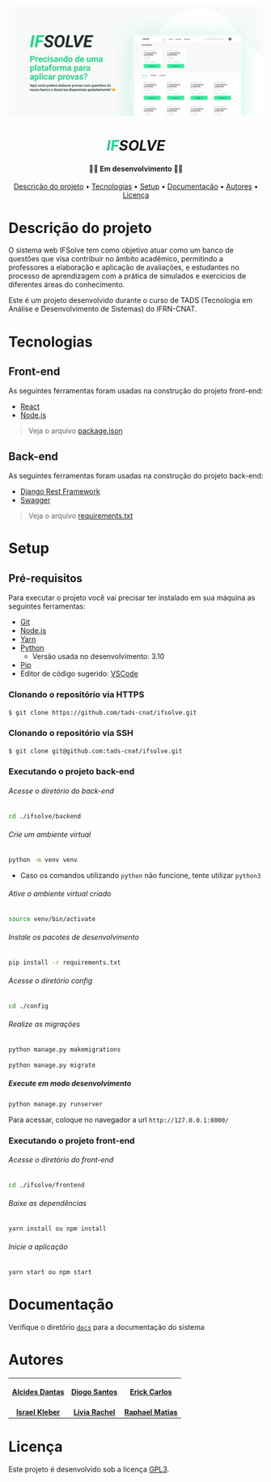 ![banner](./banner.jpeg) 
<h1 align="center" style="font-style: italic; font-weight:bold;"><b style="color: #26D189;">IF</b>SOLVE</h4>
<h4 align="center"> 👨‍💻 Em desenvolvimento 👩‍💻 </h4>
<p align="center">
 <a href="#descrição-do-projeto">Descrição do projeto</a> •
 <a href="#tecnologias">Tecnologias</a> • 
 <a href="#setup">Setup</a> • 
 <a href="#documentação">Documentação</a> •
 <a href="#autores">Autores</a> •
 <a href="#licença">Licença</a> 
</p>

# Descrição do projeto
O sistema web IFSolve tem como objetivo atuar como um banco de questões que visa contribuir no âmbito acadêmico, permitindo a professores a elaboração e aplicação de avaliações, e estudantes no processo de aprendizagem com a prática de simulados e exercícios de diferentes áreas do conhecimento.

Este é um projeto desenvolvido durante o curso de TADS (Tecnologia em Análise e Desenvolvimento de Sistemas) do IFRN-CNAT.

# Tecnologias
## Front-end
As seguintes ferramentas foram usadas na construção do projeto front-end:
- [React](https://pt-br.reactjs.org/)
- [Node.js](https://nodejs.org/en/)
> Veja o arquivo [package.json](./frontend/package.json)

## Back-end
As seguintes ferramentas foram usadas na construção do projeto back-end:
- [Django Rest Framework](https://www.django-rest-framework.org/)
- [Swagger](https://swagger.io/)
> Veja o arquivo [requirements.txt](./backend/requirements.txt)

# Setup
## Pré-requisitos

Para executar o projeto você vai precisar ter instalado em sua máquina as seguintes ferramentas:
- [Git](https://git-scm.com)
- [Node.js](https://nodejs.org/en/)
- [Yarn](https://yarnpkg.com/) 
- [Python](https://www.python.org/) 
  - Versão usada no desenvolvimento: 3.10
- [Pip](https://pypi.org/project/pip/)
- Editor de código sugerido: [VSCode](https://code.visualstudio.com/)

### Clonando o repositório via HTTPS
```bash
$ git clone https://github.com/tads-cnat/ifsolve.git
```

### Clonando o repositório via SSH
```bash
$ git clone git@github.com:tads-cnat/ifsolve.git
```

### Executando o projeto back-end
###### Acesse o diretório do back-end
```bash
cd ./ifsolve/backend
```

###### Crie um ambiente virtual
```bash
python -m venv venv
```
- Caso os comandos utilizando `python` não funcione, tente utilizar `python3`

###### Ative o ambiente virtual criado
```sh
source venv/bin/activate
```

###### Instale os pacotes de desenvolvimento
```bash
pip install -r requirements.txt
```

###### Acesse o diretório config
```bash
cd ./config
```

###### Realize as migrações
```bash
python manage.py makemigrations
```

```bash
python manage.py migrate
```

##### Execute em modo desenvolvimento
```sh
python manage.py runserver
```
Para acessar, coloque no navegador a url `http://127.0.0.1:8000/`

### Executando o projeto front-end

###### Acesse o diretório do front-end
```bash
cd ./ifsolve/frontend
```

###### Baixe as dependências
```bash
yarn install ou npm install
```

###### Inicie a aplicação
```bash
yarn start ou npm start
```

# Documentação
Verifique o diretório [`docs`](./docs/) para a documentação do sistema

# Autores
<table style>
  <tr>
    <td align="center"><a href="https://github.com/alcides07">
        <img style="border-radius: 50%;" src="https://avatars.githubusercontent.com/u/84922660?v=4" width="100px;" alt=""/>
        <br />
        <a href="https://github.com/alcides07"><b>Alcides Dantas</b></a>
    </td>
    <td align="center"><a href="https://github.com/diogoodiego">
        <img style="border-radius: 50%;" src="https://avatars.githubusercontent.com/u/53539868?v=4" width="100px;" alt=""/>
        <br />
        <a href="https://github.com/diogoodiego"><b>Diogo Santos</b></a>
    </td>
    <td align="center"><a href="https://github.com/erick003">
        <img style="border-radius: 50%;" src="https://avatars.githubusercontent.com/u/94196045?v=4" width="100px;" alt=""/>
        <br />
        <a href="https://github.com/erick003"><b>Erick Carlos</b></a>
    </td>
  </tr>
  <tr>
    <td align="center"><a href="https://github.com/IsraelKleber">
        <img style="border-radius: 50%;" src="https://avatars.githubusercontent.com/u/94148869?v=4" width="100px;" alt=""/>
        <br />
        <a href="https://github.com/IsraelKleber"><b>Israel Kleber</b></a>
    </td>
    <td align="center"><a href="https://github.com/Livia-Rachell">
        <img style="border-radius: 50%;" src="https://avatars.githubusercontent.com/u/83011310?v=4" width="100px;" alt=""/>
        <br />
        <a href="https://github.com/Livia-Rachell"><b>Lívia Rachel</b></a>
    </td>
    <td align="center"><a href="https://github.com/matRaph">
        <img style="border-radius: 50%;" src="https://avatars.githubusercontent.com/u/42880393?v=4" width="100px;" alt=""/>
        <br />
        <a href="https://github.com/matRaph"><b>Raphael Matias</b></a>
    </td>
  </tr>
</table>

# Licença 
Este projeto é desenvolvido sob a licença [GPL3](https://www.gnu.org/licenses/gpl-3.0-standalone.html).